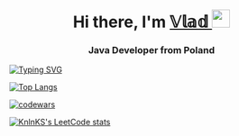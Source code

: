 <h1 align="center">Hi there, I'm <a href="https://daniilshat.ru/" target="_blank">
𝕍𝕝𝕒𝕕
</a> 
<img src="https://github.com/blackcater/blackcater/raw/main/images/Hi.gif" height="32"/></h1>
<h3 align="center">Java Developer from Poland</h3>

<!---Пример кода-->
[![Typing SVG](https://readme-typing-svg.herokuapp.com?color=%2336BCF7&lines=Computer+science+student)](https://git.io/typing-svg)




<!---
manglhorn/manglhorn is a ✨ special ✨ repository because its `README.md` (this file) appears on your GitHub profile.
You can click the Preview link to take a look at your changes.
--->
[![Top Langs](https://github-readme-stats.vercel.app/api/top-langs/?username=manglhorn&layout=compact)](https://github.com/manglhorn/github-readme-stats)

[![codewars](https://www.codewars.com/users/manglhorn/badges/large)](https://www.codewars.com/users/manglhorn)   

[![KnlnKS's LeetCode stats](https://leetcode-stats-six.vercel.app/api?username=manglhorn&theme=dark)](https://github.com/KnlnKS/leetcode-stats)
